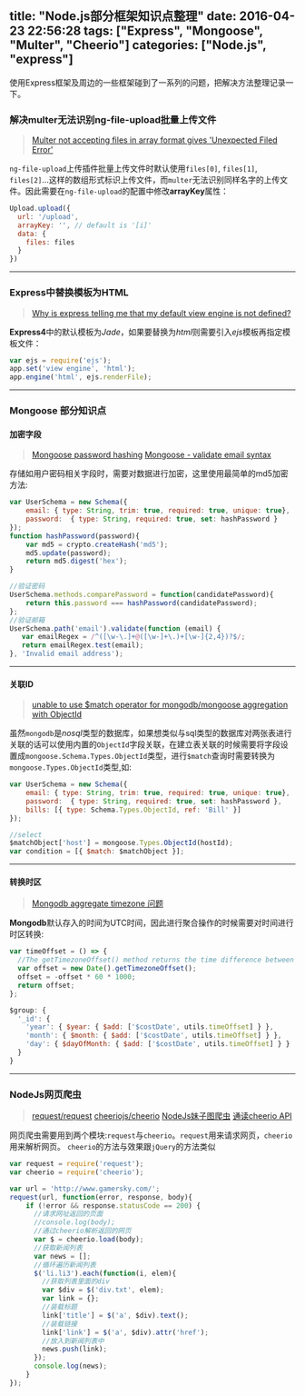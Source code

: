title: "Node.js部分框架知识点整理"
date: 2016-04-23 22:56:28
tags: ["Express", "Mongoose", "Multer", "Cheerio"]
categories: ["Node.js", "express"]
---

使用Express框架及周边的一些框架碰到了一系列的问题，把解决方法整理记录一下。

<!-- more -->

### 解决multer无法识别ng-file-upload批量上传文件

> [Multer not accepting files in array format gives 'Unexpected Filed Error'](http://stackoverflow.com/questions/32917617/multer-not-accepting-files-in-array-format-gives-unexpected-filed-error)

`ng-file-upload`上传插件批量上传文件时默认使用`files[0]`, `files[1]`, `files[2]`...这样的数组形式标识上传文件，而`multer`无法识别同样名字的上传文件。因此需要在`ng-file-upload`的配置中修改**arrayKey**属性：
```js
Upload.upload({
  url: '/upload',
  arrayKey: '', // default is '[i]'
  data: {
    files: files
  }
})
```

----

### Express中替换模板为HTML

> [Why is express telling me that my default view engine is not defined?](http://stackoverflow.com/questions/17560760/why-is-express-telling-me-that-my-default-view-engine-is-not-defined)

**Express4**中的默认模板为*Jade*，如果要替换为*html*则需要引入*ejs*模板再指定模板文件：
```js
var ejs = require('ejs');
app.set('view engine', 'html');
app.engine('html', ejs.renderFile);
```

----

### Mongoose 部分知识点

#### 加密字段

> [Mongoose password hashing](http://stackoverflow.com/questions/14588032/mongoose-password-hashing)
> [Mongoose - validate email syntax](http://stackoverflow.com/questions/18022365/mongoose-validate-email-syntax)

存储如用户密码相关字段时，需要对数据进行加密，这里使用最简单的md5加密方法:
```js
var UserSchema = new Schema({
	email: { type: String, trim: true, required: true, unique: true},
	password:  { type: String, required: true, set: hashPassword }
});
function hashPassword(password){
	var md5 = crypto.createHash('md5');
	md5.update(password);
	return md5.digest('hex');
}

//验证密码
UserSchema.methods.comparePassword = function(candidatePassword){
	return this.password === hashPassword(candidatePassword);
};
//验证邮箱
UserSchema.path('email').validate(function (email) {
   var emailRegex = /^([\w-\.]+@([\w-]+\.)+[\w-]{2,4})?$/;
   return emailRegex.test(email);
}, 'Invalid email address');
```

----

#### 关联ID

> [unable to use $match operator for mongodb/mongoose aggregation with ObjectId](http://stackoverflow.com/questions/16310598/unable-to-use-match-operator-for-mongodb-mongoose-aggregation-with-objectid)

虽然`mongodb`是*nosql*类型的数据库，如果想类似与sql类型的数据库对两张表进行关联的话可以使用内置的`ObjectId`字段关联，在建立表关联的时候需要将字段设置成`mongoose.Schema.Types.ObjectId`类型，进行`$match`查询时需要转换为`mongoose.Types.ObjectId`类型,如:
```js
var UserSchema = new Schema({
	email: { type: String, trim: true, required: true, unique: true},
	password:  { type: String, required: true, set: hashPassword },
	bills: [{ type: Schema.Types.ObjectId, ref: 'Bill' }]
});

//select
$matchObject['host'] = mongoose.Types.ObjectId(hostId);
var condition = [{ $match: $matchObject }];
```

----

#### 转换时区

> [Mongodb aggregate timezone 问题](https://gitsea.com/2014/07/26/mongodb-aggregate-timezone-%E9%97%AE%E9%A2%98/)

**Mongodb**默认存入的时间为UTC时间，因此进行聚合操作的时候需要对时间进行时区转换:
```js
var timeOffset = () => {
  //The getTimezoneOffset() method returns the time difference between UTC time and local time, in minutes.
  var offset = new Date().getTimezoneOffset();
  offset = -offset * 60 * 1000;
  return offset;
};

$group: {
  '_id': {
    'year': { $year: { $add: ['$costDate', utils.timeOffset] } },
    'month': { $month: { $add: ['$costDate', utils.timeOffset] } },
    'day': { $dayOfMonth: { $add: ['$costDate', utils.timeOffset] } }
  }
}
```

----

### NodeJs网页爬虫

> [request/request](https://github.com/request/request)
> [cheeriojs/cheerio](https://github.com/cheeriojs/cheerio)
> [NodeJs妹子图爬虫](http://chenxi.name/60.html)
> [通读cheerio API](https://cnodejs.org/topic/5203a71844e76d216a727d2e)

网页爬虫需要用到两个模块:`request`与`cheerio`。`request`用来请求网页，`cheerio`用来解析网页。
`cheerio`的方法与效果跟`jQuery`的方法类似
```js
var request = require('request');
var cheerio = require('cheerio');

var url = 'http://www.gamersky.com/';
request(url, function(error, response, body){
	if (!error && response.statusCode == 200) {
	  //请求网址返回的页面
	  //console.log(body);
	  //通过cheerio解析返回的网页
	  var $ = cheerio.load(body);
	  //获取新闻列表
	  var news = [];
	  //循环遍历新闻列表
	  $('li.li3').each(function(i, elem){
		//获取列表里面的div
		var $div = $('div.txt', elem);
		var link = {};
		//装载标题
		link['title'] = $('a', $div).text();
		//装载链接
		link['link'] = $('a', $div).attr('href');
		//放入到新闻列表中
		news.push(link);
	  });
	  console.log(news);
	}
});
```
